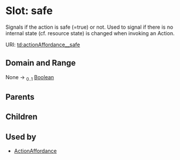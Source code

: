 
# Slot: safe


Signals if the action is safe (=true) or not. Used to signal if there is no internal state (cf. resource state) is changed when invoking an Action.

URI: [td:actionAffordance__safe](https://www.w3.org/2019/wot/td#actionAffordance__safe)


## Domain and Range

None &#8594;  <sub>0..1</sub> [Boolean](types/Boolean.md)

## Parents


## Children


## Used by

 * [ActionAffordance](ActionAffordance.md)
